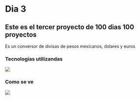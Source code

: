 # Dia 3
## Este es el tercer proyecto de 100 dias 100 proyectos
Es un conversor de divisas de pesos mexicanos, dolares y euros

### Tecnologías utilizandas
<img  src="https://skillicons.dev/icons?i=css,java" /> 

### Como se ve
<img  src="https://media.discordapp.net/attachments/1008551963237023788/1181872652323921950/image.png?ex=6582a3ae&is=65702eae&hm=896dadece0de311ba1bd608dc24a81fdd8ee2bab1ec3b37e90390ea5a10d1255&=&format=webp&quality=lossless" /> 
